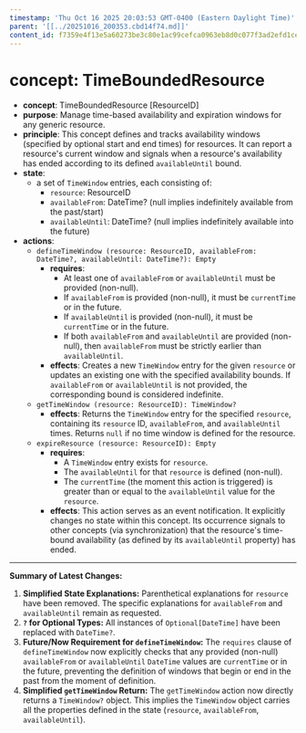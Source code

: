 ```yaml
---
timestamp: 'Thu Oct 16 2025 20:03:53 GMT-0400 (Eastern Daylight Time)'
parent: '[[../20251016_200353.cbd14f74.md]]'
content_id: f7359e4f13e5a60273be3c80e1ac99cefca0963eb8d0c077f3ad2efd1ce45a76
---
```


# concept: TimeBoundedResource

* **concept**: TimeBoundedResource \[ResourceID]
* **purpose**: Manage time-based availability and expiration windows for any generic resource.
* **principle**: This concept defines and tracks availability windows (specified by optional start and end times) for resources. It can report a resource's current window and signals when a resource's availability has ended according to its defined `availableUntil` bound.
* **state**:
  * a set of `TimeWindow` entries, each consisting of:
    * `resource`: ResourceID
    * `availableFrom`: DateTime? (null implies indefinitely available from the past/start)
    * `availableUntil`: DateTime? (null implies indefinitely available into the future)
* **actions**:
  * `defineTimeWindow (resource: ResourceID, availableFrom: DateTime?, availableUntil: DateTime?): Empty`
    * **requires**:
      * At least one of `availableFrom` or `availableUntil` must be provided (non-null).
      * If `availableFrom` is provided (non-null), it must be `currentTime` or in the future.
      * If `availableUntil` is provided (non-null), it must be `currentTime` or in the future.
      * If both `availableFrom` and `availableUntil` are provided (non-null), then `availableFrom` must be strictly earlier than `availableUntil`.
    * **effects**: Creates a new `TimeWindow` entry for the given `resource` or updates an existing one with the specified availability bounds. If `availableFrom` or `availableUntil` is not provided, the corresponding bound is considered indefinite.
  * `getTimeWindow (resource: ResourceID): TimeWindow?`
    * **effects**: Returns the `TimeWindow` entry for the specified `resource`, containing its `resource` ID, `availableFrom`, and `availableUntil` times. Returns `null` if no time window is defined for the resource.
  * `expireResource (resource: ResourceID): Empty`
    * **requires**:
      * A `TimeWindow` entry exists for `resource`.
      * The `availableUntil` for that `resource` is defined (non-null).
      * The `currentTime` (the moment this action is triggered) is greater than or equal to the `availableUntil` value for the `resource`.
    * **effects**: This action serves as an event notification. It explicitly changes no state within this concept. Its occurrence signals to other concepts (via synchronization) that the resource's time-bound availability (as defined by its `availableUntil` property) has ended.

***

**Summary of Latest Changes:**

1. **Simplified State Explanations:** Parenthetical explanations for `resource` have been removed. The specific explanations for `availableFrom` and `availableUntil` remain as requested.
2. **`?` for Optional Types:** All instances of `Optional[DateTime]` have been replaced with `DateTime?`.
3. **Future/Now Requirement for `defineTimeWindow`:** The `requires` clause of `defineTimeWindow` now explicitly checks that any provided (non-null) `availableFrom` or `availableUntil` `DateTime` values are `currentTime` or in the future, preventing the definition of windows that begin or end in the past from the moment of definition.
4. **Simplified `getTimeWindow` Return:** The `getTimeWindow` action now directly returns a `TimeWindow?` object. This implies the `TimeWindow` object carries all the properties defined in the state (`resource`, `availableFrom`, `availableUntil`).
